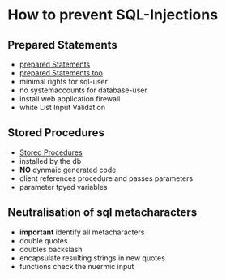# How to prevent SQL-Injections

## Prepared Statements
* [prepared Statements](http://tutorials.jenkov.com/jdbc/preparedstatement.html)
* [prepared Statements too](https://www.javatpoint.com/java-jdbc)
* minimal rights for sql-user
* no systemaccounts for database-user
* install web application firewall
* white List Input Validation

## Stored Procedures
* [Stored Procedures](https://www.w3schools.com/sql/sql_stored_procedures.asp)
* installed by the db
* **NO** dynmaic generated code
* client references procedure and passes parameters
* parameter tpyed variables


## Neutralisation of sql metacharacters
* **important** identify all metacharacters
* double quotes
* doubles backslash
* encapsulate resulting strings in new quotes
* functions check the nuermic input
